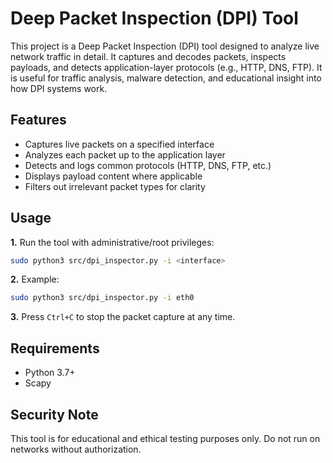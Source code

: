 # Deep Packet Inspection (DPI) Tool

This project is a Deep Packet Inspection (DPI) tool designed to analyze live network traffic in detail. It captures and decodes packets, inspects payloads, and detects application-layer protocols (e.g., HTTP, DNS, FTP). It is useful for traffic analysis, malware detection, and educational insight into how DPI systems work.

## Features

- Captures live packets on a specified interface
- Analyzes each packet up to the application layer
- Detects and logs common protocols (HTTP, DNS, FTP, etc.)
- Displays payload content where applicable
- Filters out irrelevant packet types for clarity

## Usage

**1.** Run the tool with administrative/root privileges:

```bash
sudo python3 src/dpi_inspector.py -i <interface>
```
**2.** Example:
```bash
sudo python3 src/dpi_inspector.py -i eth0
```
**3.** Press `Ctrl+C` to stop the packet capture at any time.

## Requirements
- Python 3.7+
- Scapy

## Security Note

This tool is for educational and ethical testing purposes only. Do not run on networks without authorization.
